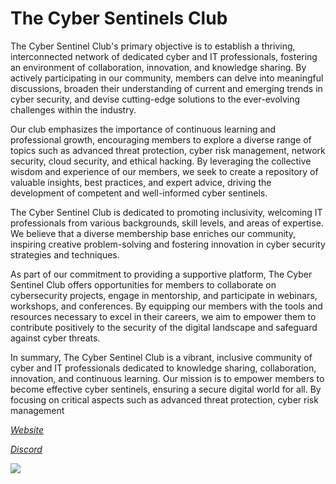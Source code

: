 # The Cyber Sentinels Club
        
The Cyber Sentinel Club's primary objective is to establish a thriving, interconnected network of dedicated cyber and IT professionals, fostering an environment of collaboration, innovation, and knowledge sharing. By actively participating in our community, members can delve into meaningful discussions, broaden their understanding of current and emerging trends in cyber security, and devise cutting-edge solutions to the ever-evolving challenges within the industry.

Our club emphasizes the importance of continuous learning and professional growth, encouraging members to explore a diverse range of topics such as advanced threat protection, cyber risk management, network security, cloud security, and ethical hacking. By leveraging the collective wisdom and experience of our members, we seek to create a repository of valuable insights, best practices, and expert advice, driving the development of competent and well-informed cyber sentinels.

The Cyber Sentinel Club is dedicated to promoting inclusivity, welcoming IT professionals from various backgrounds, skill levels, and areas of expertise. We believe that a diverse membership base enriches our community, inspiring creative problem-solving and fostering innovation in cyber security strategies and techniques.

As part of our commitment to providing a supportive platform, The Cyber Sentinel Club offers opportunities for members to collaborate on cybersecurity projects, engage in mentorship, and participate in webinars, workshops, and conferences. By equipping our members with the tools and resources necessary to excel in their careers, we aim to empower them to contribute positively to the security of the digital landscape and safeguard against cyber threats.

In summary, The Cyber Sentinel Club is a vibrant, inclusive community of cyber and IT professionals dedicated to knowledge sharing, collaboration, innovation, and continuous learning. Our mission is to empower members to become effective cyber sentinels, ensuring a secure digital world for all. By focusing on critical aspects such as advanced threat protection, cyber risk management

[*Website*](https://cybersentinels.org)

[*Discord*](https://discord.io/cybersentinels)

![](https://discord.io/cybersentinels/badge)
